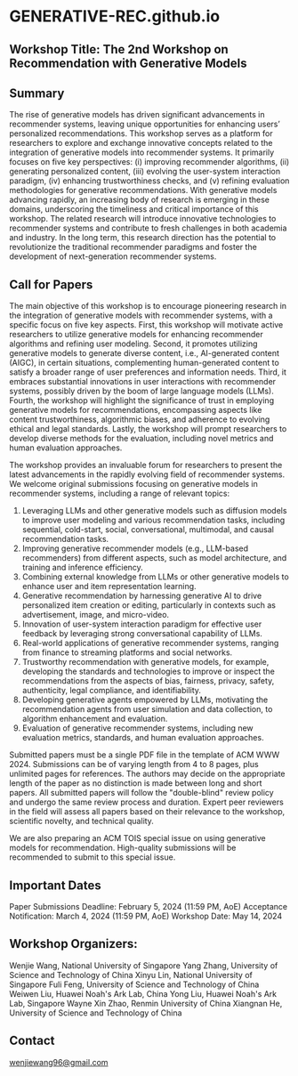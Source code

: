 # GENERATIVE-REC.github.io

## Workshop Title: The 2nd Workshop on Recommendation with Generative Models


## Summary

The rise of generative models has driven significant advancements in recommender systems, leaving unique opportunities for enhancing users’ personalized recommendations. This workshop serves as a platform for researchers to explore and exchange innovative concepts related to the integration of generative models into recommender systems. It primarily focuses on five key perspectives: (i) improving recommender algorithms, (ii) generating personalized content, (iii) evolving the user-system interaction paradigm, (iv) enhancing trustworthiness checks, and (v) refining evaluation methodologies for generative recommendations. With generative models advancing rapidly, an increasing body of research is emerging in these domains, underscoring the timeliness and critical importance of this workshop. The related research will introduce
innovative technologies to recommender systems and contribute to fresh challenges in both academia and industry. In the long term, this research direction has the potential to revolutionize the traditional recommender paradigms and foster the development of next-generation recommender systems.


## Call for Papers

The main objective of this workshop is to encourage pioneering research in the integration of generative models with recommender systems, with a specific focus on five key aspects. First, this workshop will motivate active researchers to utilize generative models for enhancing recommender algorithms and refining user modeling. Second, it promotes utilizing generative models to generate diverse content, i.e., AI-generated content (AIGC), in certain situations, complementing human-generated content to satisfy a broader range of user preferences and information needs. Third, it embraces substantial innovations in user interactions with recommender systems, possibly driven by the boom of large language models (LLMs). Fourth, the workshop will highlight the significance of trust in employing generative models for recommendations, encompassing aspects like content trustworthiness, algorithmic biases, and adherence to evolving ethical and legal standards. Lastly, the workshop will prompt researchers to develop diverse methods for the evaluation, including novel metrics and human evaluation approaches.

The workshop provides an invaluable forum for researchers to present the latest advancements in the rapidly evolving field of recommender systems. We welcome original submissions focusing on generative models in recommender systems, including a range of relevant topics:

1) Leveraging LLMs and other generative models such as diffusion models to improve user modeling and various recommendation tasks, including sequential, cold-start, social, conversational, multimodal, and causal recommendation tasks.
2) Improving generative recommender models (e.g., LLM-based recommenders) from different aspects, such as model architecture, and training and inference efficiency.
3) Combining external knowledge from LLMs or other generative models to enhance user and item representation learning.
4) Generative recommendation by harnessing generative AI to drive personalized item creation or editing, particularly in contexts such as advertisement, image, and micro-video.
5) Innovation of user-system interaction paradigm for effective user feedback by leveraging strong conversational capability of LLMs.
6) Real-world applications of generative recommender systems, ranging from finance to streaming platforms and social networks.
7) Trustworthy recommendation with generative models, for example, developing the standards and technologies to improve or inspect the recommendations from the aspects of bias, fairness, privacy, safety, authenticity, legal compliance, and identifiability.
8) Developing generative agents empowered by LLMs, motivating the recommendation agents from user simulation and data collection, to algorithm enhancement and evaluation.
9) Evaluation of generative recommender systems, including new evaluation metrics, standards, and human evaluation approaches.

Submitted papers must be a single PDF file in the template of ACM WWW 2024. Submissions can be of varying length from 4 to 8 pages, plus unlimited pages for references. The authors may decide on the appropriate length of the paper as no distinction is made between long and short papers. All submitted papers will follow the "double-blind" review policy and undergo the same review process and duration. Expert peer reviewers in the field will assess all papers based on their relevance to the workshop, scientific novelty, and technical quality.

We are also preparing an ACM TOIS special issue on using generative models for recommendation. High-quality submissions will be recommended to submit to this special issue.


## Important Dates

Paper Submissions Deadline: February 5, 2024 (11:59 PM, AoE)
Acceptance Notification: March 4, 2024 (11:59 PM, AoE)
Workshop Date: May 14, 2024

## Workshop Organizers:

Wenjie Wang, National University of Singapore
Yang Zhang, University of Science and Technology of China
Xinyu Lin, National University of Singapore
Fuli Feng, University of Science and Technology of China
Weiwen Liu, Huawei Noah's Ark Lab, China
Yong Liu, Huawei Noah's Ark Lab, Singapore
Wayne Xin Zhao, Renmin University of China
Xiangnan He, University of Science and Technology of China


## Contact

wenjiewang96@gmail.com



